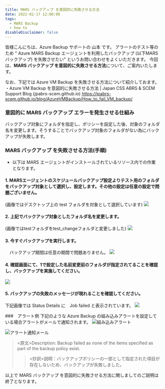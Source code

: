 ```yaml
---
title: MARS バックアップ を意図的に失敗させる方法
date: 2022-02-17 12:00:00
tags:
  - MARS Backup 
  - how to
disableDisclaimer: false
---
```


<!-- more -->
皆様こんにちは、Azure Backup サポートの 山本 です。
アラートのテスト等のため " Azure MARS Backup エージェントを利用したバックアップ (以下MARSバックアップ) を失敗させたい" というお問い合わせをよくいただきます。
今回は、**MARS バックアップ を意図的に失敗させる方法**について、ご案内いたします。

なお、下記では Azure VM Backup を失敗させる方法について紹介しておます。
・Azure VM Backup を意図的に失敗させる方法 | Japan CSS ABRS & SCEM Support Blog (jpabrs-scem.github.io)
https://jpabrs-scem.github.io/blog/AzureVMBackup/How_to_fail_VM_backup/


### 意図的に MARS バックアップ エラーを発生させる仕組み
バックアップ対象にフォルダを指定し、ポリシーを設定した後、対象のフォルダ名を変更します。そうすることでバックアップ対象のフォルダがない為にバックアップが失敗します。

### MARS バックアップ を失敗させる方法(手順)
* 以下は MARS エージェントがインストールされているリソース内での作業となります。

#### 1. MARSエージェントのスケジュールバックアップ設定よりテスト用のフォルダをバックアップ対象として選択し、設定します。その他の設定は任意の設定で問題ございません。
(画像ではデスクトップ上の test フォルダを対象として選択しています)
 ![](https://user-images.githubusercontent.com/71251920/154327014-9a8eb2b3-13e5-48f3-905c-031ae5e7126a.jpg)

#### 2. 上記でバックアップ対象としたフォルダ名を変更します。
(画像ではtestフォルダをtest_changeフォルダと変更しました)
 ![](https://user-images.githubusercontent.com/71251920/154327016-1281d20b-feb2-4524-8ea5-fa50cecf8359.jpg)

#### 3. 今すぐバックアップを実行します。
　バックアップ期間は任意の期間で問題ありません。
 ![](https://user-images.githubusercontent.com/71251920/154327019-106c84e8-9bc7-4df5-9aa3-854e399666ac.jpg)

#### 4. 確認画面にて、1で設定した名前変更前のフォルダが指定されてることを確認し、バックアップを実施してください。
 ![](https://user-images.githubusercontent.com/71251920/154327020-f8d375b6-033a-45fb-a5f0-d6c4aafbfe01.jpg)

#### 5. バックアップの失敗のメッセージが現れることを確認してください。
下記画像では Status Details に　Job failed と表示されています。
 ![](https://user-images.githubusercontent.com/71251920/154327021-05c22aec-45ec-4adf-b615-04dc7424662d.jpg)

###　アラート例
下記のような Azure Backup の組み込みアラートを設定している場合アラートがメールで通知されます。
![組み込みアラート](https://user-images.githubusercontent.com/71251920/154327023-c5e4526e-9e9f-4c25-b2b3-faa4bb6f9705.jpg)

![アラート通知メール](https://user-images.githubusercontent.com/71251920/154327010-0a5c3e60-a3f3-4919-860d-98a8ae1530d3.jpg)

><原文>Description: Backup failed as none of the items specified as part of the backup policy exist.
>><抄訳>説明：バックアップポリシーの一部として指定された項目が存在しないため、バックアップが失敗しました。

以上で MARS バックアップ を意図的に失敗させる方法に関しましてのご説明は終了となります。